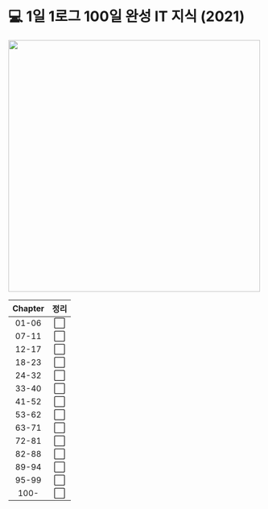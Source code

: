 <h1> 💻 1일 1로그 100일 완성 IT 지식 (2021) </h1>

<img src="https://github.com/JeongwooHam/FE_Study_Logs/assets/123251211/14bb3314-c583-4752-90ca-1df310c2108e" height="500px"/>

| Chapter | 정리 |
| :-----: | :--: |
|  01-06  |  ⬜  |
|  07-11  |  ⬜  |
|  12-17  |  ⬜  |
|  18-23  |  ⬜  |
|  24-32  |  ⬜  |
|  33-40  |  ⬜  |
|  41-52  |  ⬜  |
|  53-62  |  ⬜  |
|  63-71  |  ⬜  |
|  72-81  |  ⬜  |
|  82-88  |  ⬜  |
|  89-94  |  ⬜  |
|  95-99  |  ⬜  |
|  100-   |  ⬜  |
